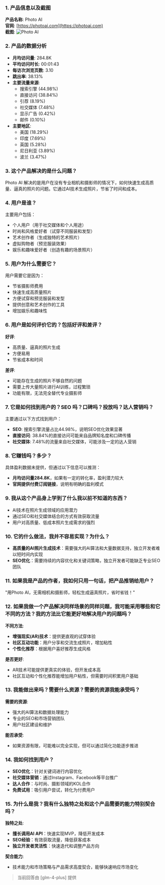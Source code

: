 ### 1. 产品信息以及截图

**产品名称**: Photo AI  
**官网**: [https://photoai.com](https://photoai.com)  
**截图**: ![Photo AI](https://cdn-images.toolify.ai/image/098c16c758ace3723c3a9852f80aaf8e.jpeg)

### 2. 产品的数据分析

- **月均访问量**: 284.8K
- **平均访问时长**: 00:01:43
- **每访次浏览页数**: 3.10
- **跳出率**: 38.13%
- **主要流量来源**: 
  - 搜索引擎 (44.98%)
  - 直接访问 (38.84%)
  - 引荐 (8.19%)
  - 社交媒体 (7.48%)
  - 显示广告 (0.42%)
  - 邮件 (0.10%)
- **主要地区**: 
  - 美国 (18.29%)
  - 印度 (7.69%)
  - 英国 (5.28%)
  - 尼日利亚 (3.89%)
  - 波兰 (3.47%)

### 3. 这个产品解决的是什么问题？

Photo AI 解决的是用户在没有专业相机和摄影师的情况下，如何快速生成高质量、逼真的照片的问题。它通过AI技术生成照片，节省了时间和成本。

### 4. 用户是谁？

主要用户包括：
- 个人用户（用于社交媒体和个人用途）
- 时尚和风格爱好者（试穿不同服装和发型）
- 艺术创作者（生成独特的艺术照片）
- 虚拟购物者（预览服装效果）
- 娱乐和趣味爱好者（创造有趣的场景照片）

### 5. 用户为什么需要它？

用户需要它是因为：
- 节省摄影师费用
- 快速生成高质量照片
- 方便试穿和预览服装和发型
- 提供创意和艺术创作的工具
- 增加娱乐和趣味性

### 6. 用户是如何评价它的？包括好评和差评？

**好评**:
- 高质量、逼真的照片生成
- 方便易用
- 节省成本和时间

**差评**:
- 可能存在生成的照片不够自然的问题
- 需要上传大量照片进行AI训练，过程繁琐
- 功能有限，无法完全替代专业摄影师

### 7. 它是如何找到用户的？SEO 吗？口碑吗？投放吗？达人营销吗？

主要通过以下方式找到用户：
- **SEO**: 搜索引擎流量占比44.98%，说明SEO优化效果显著
- **直接访问**: 38.84%的直接访问可能来自品牌知名度和口碑传播
- **社交媒体**: 7.48%的流量来自社交媒体，可能涉及一定的达人营销

### 8. 它赚钱吗？多少？

具体盈利数据未提供，但通过以下信息可以推测：
- **月均访问量284.8K**，如果有一定的转化率，盈利潜力较大
- **官网提供付费订阅链接**，说明有明确的盈利模式

### 9. 我从这个产品身上学到了什么我以前不知道的东西？

- AI技术在照片生成领域的应用潜力
- 通过SEO和社交媒体结合的方式有效获取流量
- 用户对高质量、低成本照片生成需求的强烈

### 10. 它的什么做法，我并不容易实现？为什么？

- **高质量的AI照片生成技术**：需要强大的AI算法和大量数据支持，独立开发者难以短时间内实现
- **SEO优化**：需要持续的内容优化和关键词策略，独立开发者可能缺乏专业SEO团队

### 11. 如果我是产品的作者，我如何只用一句话，把产品推销给用户？

"用Photo AI，无需相机和摄影师，轻松生成逼真照片，省时省钱！"

### 12. 如果我做一个产品解决同样场景的同样问题，我可能采用哪些和它不同的方法？我的方法比它能更好地解决用户的问题吗？

**不同方法**:
- **增强现实(AR)技术**：提供更直观的试穿体验
- **社区互动功能**：用户分享和交流生成照片，增加粘性
- **个性化推荐**：根据用户喜好推荐生成风格

**是否更好**:
- AR技术可能提供更真实的体验，但开发成本高
- 社区互动和个性化推荐能增加用户粘性，但需要时间积累用户基础

### 13. 我能做出来吗？需要什么资源？需要的资源我能承受吗？

**需要的资源**:
- 强大的AI算法和数据处理能力
- 专业的SEO和市场营销团队
- 用户社区建设和维护

**能否承受**:
- 如果资源有限，可能难以完全实现，但可以通过简化功能逐步推进

### 14. 我如何找到用户？

- **SEO优化**：针对关键词进行内容优化
- **社交媒体营销**：通过Instagram、Facebook等平台推广
- **达人合作**：与时尚、摄影领域的KOL合作
- **免费试用**：吸引用户尝试，转化为付费用户

### 15. 为什么是我？我有什么独特之处和这个产品需要的能力特别契合吗？

**独特之处**:
- **擅长调用AI API**：快速实现MVP，降低开发成本
- **SEO经验**：有效获取流量，降低获客成本
- **独立开发者灵活性**：快速迭代和调整产品方向

**契合能力**:
- 技术能力和市场策略与产品需求高度契合，能够快速响应市场变化

> 当前回答由 [glm-4-plus] 提供